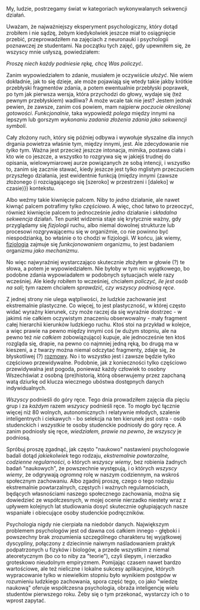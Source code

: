 My, ludzie, postrzegamy świat w kategoriach wykonywalanych sekwencji działań.

Uważam, że najważniejszy eksperyment psychologiczny, który dotąd zrobiłem i nie sądzę, żebym
kiedykolwiek jeszcze miał to osiągnięcie przebić, przeprowadziłem na zajęciach z neuronauki i
psychologii poznawczej ze studentami. Na początku tych zajęć, gdy upewniłem się, że wszyscy mnie
usłyszą, powiedziałem:

*Proszę niech każdy podniesie rękę, chcę Was policzyć*.

Zanim wypowiedziałem to zdanie, musiałem je oczywiście *ułożyć*. Nie wiem dokładnie, jak to się
dzieje, ale może pojawiają się wtedy takie jakby krótkie przebłyski fragmentów zdania, a potem
ewentualnie przebłyski poprawek, po tym jak pierwsza wersja, która przychodzi do głowy, wydaje się
(też pewnym przebłyskiem) wadliwa? A może wcale tak nie jest? Jestem jednak pewien, że zawsze, zanim
coś powiem, mam najpierw *poczucie określonej gotowości*. *Funkcjonalnie*, taka wypowiedź *polega*
między innymi na lepszym lub gorszym *wykonaniu zadania złożenia zdania jako sekwencji symboli*.

Cały złożony ruch, który się później odbywa i wywołuje słyszalne dla innych drgania powietrza
właśnie tym, między innymi, jest. Ale zdecydowanie nie *tylko* tym. Ważna jest przecież jeszcze
intonacja, mimika, postawa ciała i kto wie co jeszcze, a wszystko to rozgrywa się w jakiejś trudnej
do opisania, wielowymiarowej aurze powiązanych ze sobą intencji, i wszystko to, zanim się zacznie
stawać, kiedy jeszcze jest tylko mglistym przeczuciem przyszłego działania, jest ewidentnie funkcją
(między innymi \{zawsze złożonego ⟨i rozciągającego się \[szeroko] w przestrzeni i \[daleko] w
czasie⟩\}) kontekstu.

Albo weźmy takie kiwnięcie palcem. Niby to *jedno* działanie, ale nawet kiwnąć palcem potrafimy
tylko *częściowo*. A więc, choć łatwo to przeoczyć, również kiwnięcie palcem to jednocześnie *jedno*
działanie i *składalna sekwencja* działań. Ten punkt widzenia staje się krytycznie ważny, gdy
przyglądamy się *fizjologii* ruchu, albo niemal dowolnej strukturze lub procesowi rozgrywającemu się
w organiźmie, co nie powinno być niespodzianką, bo właśnie o to chodzi w fizjologii. W końcu, jak
wiemy, [fizjologia](https://pl.wikipedia.org/wiki/Fizjologia) zajmuje się *funkcjonowaniem*
organizmu, to jest badaniem organizmu *jako mechanizmu*.

No więc najwyraźniej wystarczająco skutecznie złożyłem w głowie (?) te słowa, a potem je
wypowiedziałem. Nie byłoby w tym nic wyjątkowego, bo podobne zdania wypowiadałem w podobnych
sytuacjach wiele razy wcześniej. Ale kiedy robiłem to wcześniej, chciałem *policzyć, ile jest osób
na sali*; tym razem chciałem *sprawdzić, czy wszyscy podniosą ręce*.

Z jednej strony nie ulega wątpliwości, że ludzkie zachowanie jest ekstremalnie plastyczne. Co
więcej, to jest plastyczność, w której często widać wyraźny kierunek, czy może raczej da się
wyraźnie dostrzec - w jakimś nie całkiem oczywistym znaczeniu obserwowalny - mały fragment całej
hierarchii kierunków ludzkiego ruchu. Ktoś stoi na przykład w kolejce, a więc prawie na pewno między
innymi coś (w dużym stopniu, ale na pewno też *nie całkiem* zobowiązująco) kupuje, ale jednocześnie
ten ktoś rozgląda się, drapie, na pewno co najmniej jedną ręką, bo drugą ma w kieszeni, a z twarzy
można niemal odczytać fragmenty, zdaje się, że błyskotliwej (?)
[rozmowy](https://pl.wikipedia.org/wiki/L%E2%80%99esprit_de_l%E2%80%99escalier). No i to wszystko
jest i zawsze będzie tylko częściowo przewidywalne. Podobnie, jak z konieczności tylko częściowo
przewidywalna jest pogoda, ponieważ każdy człowiek to osobny Wszechświat z osobną (pre)historią,
którą obserwujemy przez zapchaną watą dziurkę od klucza wiecznego ubóstwa dostępnych danych
indywidualnych.

*Wszyscy* podnieśli do góry ręce. Tego dnia prowadziłem zajęcia dla pięciu grup i za *każdym* razem
*wszyscy* podnieśli ręce. To mogło być łącznie więcej niż 80 wolnych, autonomicznych i relatywnie
młodych, szalenie inteligentnych i ciekawych - bo selekcja na ten kierunek jest ostra - osób
studenckich i *wszystkie* te osoby studenckie podniosły do góry ręce. A zanim podniosły się ręce,
*wiedziałem, prawie na pewno*, że *wszyscy* je podniosą.

Spróbuj proszę zgadnąć, jak często "naukowo" nastawieni psychologowie badali dotąd *jakiekolwiek*
tego rodzaju, *ekstremalnie powtarzalne, codzienne regularności*, o których *wszyscy wiemy*, bez
robienia żadnych badań "naukowych", że powszechnie występują, i o których *wszyscy wiemy*, że
odgrywają *ogromną* rolę w naszym codziennym, na wskroś społecznym zachowaniu. Albo zgadnij proszę,
czego o tego rodzaju ekstremalnie powtarzalnych, częstych i ważnych regularnościach, będących
własnościami naszego społecznego zachowania, można się dowiedzieć ze współczesnych, w mojej ocenie
nierzadko niestety wraz z upływem kolejnych lat studiowania dosyć skutecznie ogłupiających nasze
wspaniałe i obiecujące osoby studenckie podręczników.

Psychologia nigdy nie cierpiała na niedobór danych. Największym problemem psychologów jest od dawna
coś całkiem innego - głęboki i powszechny brak zrozumienia szczególnego charakteru tej wyjątkowej
dyscypliny, połączony z dziecinnie naiwnym naśladowaniem praktyk podpatrzonych u fizyków i biologów,
a przede wszystkim z niemal ateoretycznym (bo co to niby za "teorie"), czyli ślepym, i nierzadko
groteskowo nieudolnym empiryzmem. Pomijając czasem nawet bardzo wartościowe, ale też nieliczne i
lokalne sukcesy aplikacyjne, których wypracowanie tylko w niewielkim stopniu było wynikiem postępów
w rozumieniu ludzkiego zachowania, spora część tego, co jako "wiedzę naukową" oferuje współczesna
psychologia, obraża inteligencję wielu studentów pierwszego roku. Żeby się o tym przekonać,
wystarczy ich o to wprost zapytać.

